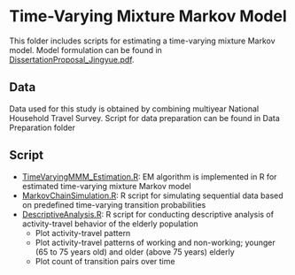 # Time-Varying Mixture Markov Model
This folder includes scripts for estimating a time-varying mixture Markov model. Model formulation can be found in [DissertationProposal_Jingyue.pdf](DissertationProposal_Jingyue.pdf).

## Data
Data used for this study is obtained by combining multiyear National Household Travel Survey. Script for data preparation can be found in Data Preparation folder

## Script
* [TimeVaryingMMM_Estimation.R](TimeVaryingMMM_Estimation.R): EM algorithm is implemented in R for estimated time-varying mixture Markov model
* [MarkovChainSimulation.R](MarkovChainSimulation.R): R script for simulating sequential data based on predefined time-varying transition probabilities
* [DescriptiveAnalysis.R](DescriptiveAnalysis.R): R script for conducting descriptive analysis of activity-travel behavior of the elderly population
  * Plot activity-travel pattern
  * Plot activity-travel patterns of working and non-working; younger (65 to 75 years old) and older (above 75 years) elderly
  * Plot count of transition pairs over time
